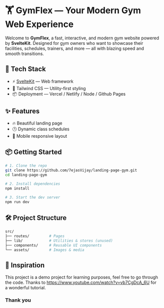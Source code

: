# 🏋️ GymFlex — Your Modern Gym Web Experience

Welcome to **GymFlex**, a fast, interactive, and modern gym website powered by **SvelteKit**. Designed for gym owners who want to showcase their facilities, schedules, trainers, and more — all with blazing speed and smooth transitions.

## 🚀 Tech Stack

- ⚡ [SvelteKit](https://kit.svelte.dev/) — Web framework
- 🎨 Tailwind CSS — Utility-first styling
- 📦 Deployment — Vercel / Netlify / Node / Github Pages

## ✨ Features

- 🔥 Beautiful landing page
- 🕒 Dynamic class schedules
- 📱 Mobile responsive layout

## 📦 Getting Started

```bash
# 1. Clone the repo
git clone https://github.com/7ejasVijay/landing-page-gym.git
cd landing-page-gym

# 2. Install dependencies
npm install

# 3. Start the dev server
npm run dev
```

## 🛠 Project Structure

```bash
src/
├── routes/         # Pages
├── lib/            # Utilities & stores (unused)
├── components/     # Reusable UI components
└── assets/         # Images & media
```

## 🧠 Inspiration

This project is a demo project for learning purposes, feel free to go through the code. Thanks to https://www.youtube.com/watch?v=vb7CgDcA_6U for a wonderful tutorial.

### Thank you

